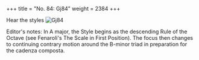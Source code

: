 +++
title = "No. 84: Gj84"
weight = 2384
+++

Hear the styles
![Gj84](/img/084DurDimM.jpg)

Editor's notes: In A major, the Style begins as the descending Rule of the Octave (see Fenaroli's The Scale in First Position). The focus then changes to continuing contrary motion around the B-minor triad in preparation for the cadenza composta.
